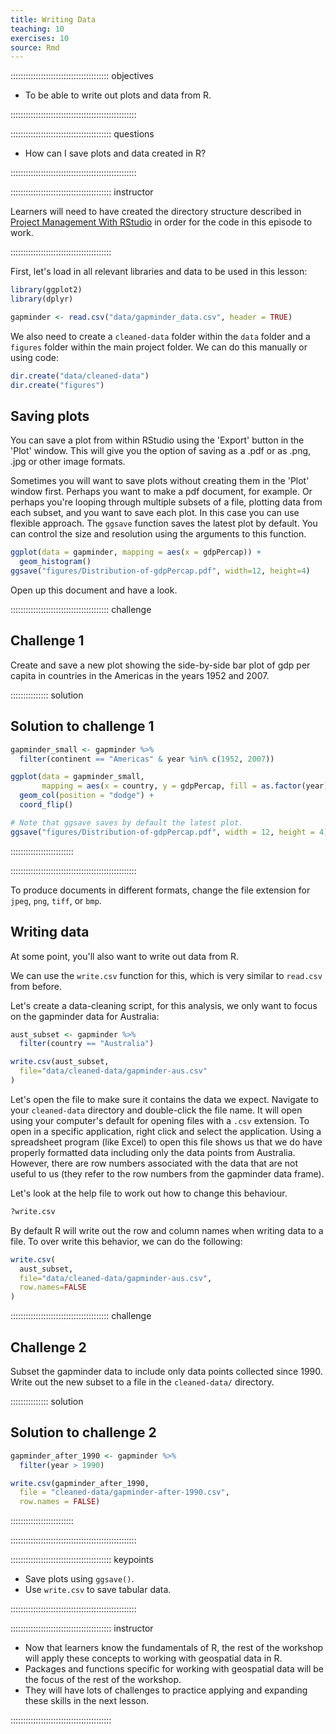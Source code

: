 ```yaml
---
title: Writing Data
teaching: 10
exercises: 10
source: Rmd
---
```


::::::::::::::::::::::::::::::::::::::: objectives

- To be able to write out plots and data from R.

::::::::::::::::::::::::::::::::::::::::::::::::::

:::::::::::::::::::::::::::::::::::::::: questions

- How can I save plots and data created in R?

::::::::::::::::::::::::::::::::::::::::::::::::::

:::::::::::::::::::::::::::::::::::::::: instructor

Learners will need to have created the directory structure described in
[Project Management With RStudio](../episodes/02-project-intro.Rmd) in order
for the code in this episode to work.

::::::::::::::::::::::::::::::::::::::::

First, let's load in all relevant libraries and data to be used in this lesson: 

```r
library(ggplot2)
library(dplyr)

gapminder <- read.csv("data/gapminder_data.csv", header = TRUE)
```

We also need to create a `cleaned-data` folder within the `data` folder
and a `figures` folder within the main project folder.
We can do this manually or using code: 


```r
dir.create("data/cleaned-data")
dir.create("figures")
```

## Saving plots

You can save a plot from within RStudio using the 'Export' button
in the 'Plot' window. This will give you the option of saving as a
.pdf or as .png, .jpg or other image formats.

Sometimes you will want to save plots without creating them in the 'Plot'
window first. Perhaps you want to make a pdf document, for example. Or perhaps
you're looping through multiple subsets of a file, plotting data from each
subset, and you want to save each plot.
In this case you can use flexible approach. The `ggsave` function saves the
latest plot by default. You can control the size and resolution using the
arguments to this function.


```r
ggplot(data = gapminder, mapping = aes(x = gdpPercap)) +
  geom_histogram()
ggsave("figures/Distribution-of-gdpPercap.pdf", width=12, height=4)
```

Open up this document and have a look.

:::::::::::::::::::::::::::::::::::::::  challenge

## Challenge 1

Create and save a new plot showing the side-by-side bar plot of gdp per capita
in countries in the Americas in the years 1952 and 2007.



:::::::::::::::  solution

## Solution to challenge 1


```r
gapminder_small <- gapminder %>% 
  filter(continent == "Americas" & year %in% c(1952, 2007))

ggplot(data = gapminder_small, 
       mapping = aes(x = country, y = gdpPercap, fill = as.factor(year))) +
  geom_col(position = "dodge") +
  coord_flip()

# Note that ggsave saves by default the latest plot.
ggsave("figures/Distribution-of-gdpPercap.pdf", width = 12, height = 4)
```

:::::::::::::::::::::::::

::::::::::::::::::::::::::::::::::::::::::::::::::

To produce documents in different formats, change the file extension for
`jpeg`, `png`, `tiff`, or `bmp`.



## Writing data

At some point, you'll also want to write out data from R.

We can use the `write.csv` function for this, which is
very similar to `read.csv` from before.

Let's create a data-cleaning script, for this analysis, we
only want to focus on the gapminder data for Australia:


```r
aust_subset <- gapminder %>% 
  filter(country == "Australia")

write.csv(aust_subset,
  file="data/cleaned-data/gapminder-aus.csv"
)
```

Let's open the file to make sure it contains the data we expect. Navigate to your
`cleaned-data` directory and double-click the file name. It will open using your
computer's default for opening files with a `.csv` extension. To open in a specific
application, right click and select the application. Using a spreadsheet program
(like Excel) to open this file shows us that we do have properly formatted data
including only the data points from Australia. However, there are row numbers
associated with the data that are not useful to us (they refer to the row numbers
from the gapminder data frame).

Let's look at the help file to work out how to change this
behaviour.


```r
?write.csv
```

By default R will write out the row and
column names when writing data to a file.
To over write this behavior, we can do the following:


```r
write.csv(
  aust_subset,
  file="data/cleaned-data/gapminder-aus.csv",
  row.names=FALSE
)
```

:::::::::::::::::::::::::::::::::::::::  challenge

## Challenge 2

Subset the gapminder
data to include only data points collected since 1990. Write out the new subset to a file
in the `cleaned-data/` directory.

:::::::::::::::  solution

## Solution to challenge 2


```r
gapminder_after_1990 <- gapminder %>% 
  filter(year > 1990)

write.csv(gapminder_after_1990,
  file = "cleaned-data/gapminder-after-1990.csv",
  row.names = FALSE)
```

:::::::::::::::::::::::::

::::::::::::::::::::::::::::::::::::::::::::::::::



:::::::::::::::::::::::::::::::::::::::: keypoints

- Save plots using `ggsave()`.
- Use `write.csv` to save tabular data.

::::::::::::::::::::::::::::::::::::::::::::::::::


:::::::::::::::::::::::::::::::::::::::: instructor

- Now that learners know the fundamentals of R, the rest of the workshop will
  apply these concepts to working with geospatial data in R.
- Packages and functions specific for working with geospatial data will be the
  focus of the rest of the workshop.
- They will have lots of challenges to practice applying and expanding these
  skills in the next lesson.

::::::::::::::::::::::::::::::::::::::::
